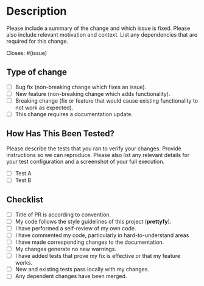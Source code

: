 # Description

Please include a summary of the change and which issue is fixed. Please also include relevant motivation and context. List any dependencies that are required for this change.

Closes: #(issue)

## Type of change

- [ ] Bug fix (non-breaking change which fixes an issue).
- [ ] New feature (non-breaking change which adds functionality).
- [ ] Breaking change (fix or feature that would cause existing functionality to not work as expected).
- [ ] This change requires a documentation update.

## How Has This Been Tested?

Please describe the tests that you ran to verify your changes. Provide instructions so we can reproduce. Please also list any relevant details for your test configuration and a screenshot of your full execution.

- [ ] Test A
- [ ] Test B

## Checklist

- [ ] Title of PR is according to convention.
- [ ] My code follows the style guidelines of this project (**prettyfy**).
- [ ] I have performed a self-review of my own code.
- [ ] I have commented my code, particularly in hard-to-understand areas
- [ ] I have made corresponding changes to the documentation.
- [ ] My changes generate no new warnings.
- [ ] I have added tests that prove my fix is effective or that my feature works.
- [ ] New and existing tests pass locally with my changes.
- [ ] Any dependent changes have been merged.
